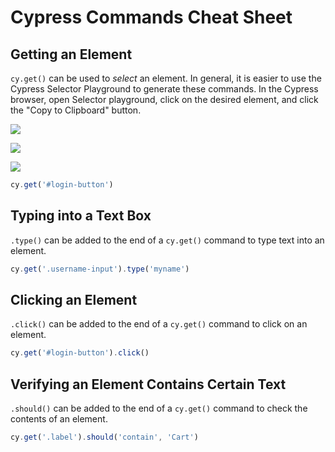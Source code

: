 # Cypress Commands Cheat Sheet

## Getting an Element
`cy.get()` can be used to _select_ an element. In general, it is easier to use the Cypress Selector Playground to generate these commands. In the Cypress browser, open Selector playground, click on the desired element, and click the "Copy to Clipboard" button.

![](https://i.imgur.com/Rq99SuO.png)

![](https://i.imgur.com/uvzGFv3.png)

![](https://i.imgur.com/FfGdAns.png)

```js
cy.get('#login-button')
```

## Typing into a Text Box
`.type()` can be added to the end of a `cy.get()` command to type text into an element.

```js
cy.get('.username-input').type('myname')
```

## Clicking an Element
`.click()` can be added to the end of a `cy.get()` command to click on an element.

```js
cy.get('#login-button').click()
```

## Verifying an Element Contains Certain Text
`.should()` can be added to the end of a `cy.get()` command to check the contents of an element.

```js
cy.get('.label').should('contain', 'Cart')
```